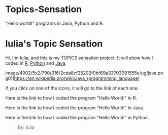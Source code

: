 # Topics-Sensation 
"Hello world!" programs in Java, Python and R.



# Iulia's Topic Sensation
Hi, I'm Iulia, and this is my TOPICS sensation project. It will show how I coded in [R](https://www.r-project.org/), [Python](https://www.python.org/) and [Java](https://en.wikipedia.org/wiki/Java_(programming_language)).

image/4902/5x2/790/316/2cda8cf25202f0bf69a33703091555e/ug/java.png0](https://en.wikipedia.org/wiki/Java_(programming_language)

If you click on one of the icons, it will go to the link of each one.

Here is the link to how I coded the program "Hello World!" in R. 





Here is the link to how I coded the program "Hello World!" in Java.
 
 
 
 
 
 Here is the link to how I coded the program "Hello World!" in Python.
 
 
 
 
 
 
 
 
 
 >By: Iulia







